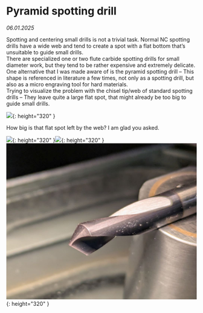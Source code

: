 # Pyramid spotting drill

*06.01.2025*

Spotting and centering small drills is not a trivial task. Normal NC spotting drills have a wide web and tend to create a spot with a flat bottom that’s unsuitable to guide small drills.  
There are specialized one or two flute carbide spotting drills for small diameter work, but they tend to be rather expensive and extremely delicate.  
One alternative that I was made aware of is the pyramid spotting drill – This shape is referenced in literature a few times, not only as a spotting drill, but also as a micro engraving tool for hard materials.  
Trying to visualize the problem with the chisel tip/web of standard spotting drills – They leave quite a large flat spot, that might already be too big to guide small drills.

![](/post_assets/06.06.2025_pyramid_spotting_drill/dia.jpg){: height="320" }[](/post_assets/06.06.2025_pyramid_spotting_drill/dia.jpgs)

How big is that flat spot left by the web? I am glad you asked.

![](/post_assets/06.06.2025_pyramid_spotting_drill/spot_hss_6mm_1.jpg){: height="320" }[](/post_assets/06.06.2025_pyramid_spotting_drill/spot_hss_6mm_1.jpg)![](/post_assets/06.06.2025_pyramid_spotting_drill/spot_hss_6mm_2.jpg){: height="320" }[](/post_assets/06.06.2025_pyramid_spotting_drill/spot_hss_6mm_2.jpg)![](/posts/post_assets/06.06.2025_pyramid_spotting_drill/spot_hss_6mm_3.jpg){: height="320" }[](/post_assets/06.06.2025_pyramid_spotting_drill/spot_hss_6mm_3.jpg)